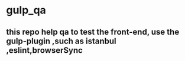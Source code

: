 # gulp_qa
## this repo help qa to test the front-end, use the gulp-plugin ,such as istanbul ,eslint,browserSync
